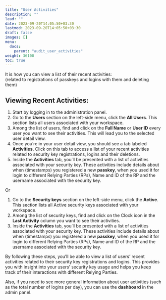 ```yaml
---
title: "User Activities"
description: ""
lead: ""
date: 2023-09-20T14:05:50+03:30
lastmod: 2023-09-20T14:05:50+03:30
draft: false
images: []
menu:
  docs:
    parent: "audit_user_activities"
weight: 36100
toc: true
---
```


It is how you can view a list of their recent activities:  
(related to registrations of passkeys and logins with them and deleting them)  

## Viewing Recent Activities:  

1. Start by logging in to the administration panel.  
2. Go to the **Users** section on the left-side menu, click the **All Users**. This section lists all users associated with your workspace.  
3. Among the list of users, find and click on the **Full Name** or **User ID** every user you want to see their activities. This will lead you to the selected user detail view.  
4. Once you’re in your user detail view, you should see a tab labeled **Activities**. Click on this tab to access a list of your recent activities related to security key registrations, logins and their deletions.  
5. Inside the **Activities** tab, you’ll be presented with a list of activities associated with your security key. These activities include details about when (timestamps) you registered a new **passkey**, when you used it for login to different Relying Parties (RPs), Name and ID of the RP and the username associated with the security key.  

Or

1. Go to the **Security keys** section on the left-side menu, click the **Active**. This section lists all Active security keys associated with your workspace.  
2. Among the list of security keys, find and click on the Clock icon in the **Last Activity** column you want to see their activities.  
3. Inside the **Activities** tab, you’ll be presented with a list of activities associated with your security key. These activities include details about when (timestamps) you registered a new **passkey**, when you used it for login to different Relying Parties (RPs), Name and ID of the RP and the username associated with the security key.  

By following these steps, you’ll be able to view a list of users’ recent activities related to their security key registrations and logins. This provides you with insight into your users’ security key usage and helps you keep track of their interactions with different Relying Parties.  

Also, if you need to see more general information about user activities (such as the total number of logins per day), you can use the **dashboard** in the admin panel.  
